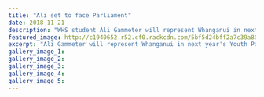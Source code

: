 ```yaml
---
title: "Ali set to face Parliament"
date: 2018-11-21
description: "WHS student Ali Gammeter will represent Whanganui in next year's Youth Parliament..."
featured_image: http://c1940652.r52.cf0.rackcdn.com/5bf5d24bff2a7c39a8000b43/ali-gammeter-chron-21-nov.jpg
excerpt: "Ali Gammeter will represent Whanganui in next year's Youth Parliament."
gallery_image_1: 
gallery_image_2: 
gallery_image_3: 
gallery_image_4: 
gallery_image_5: 
---
```

